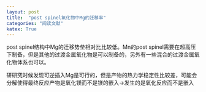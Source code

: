```yaml
---
layout: post
title:  "post spinel氧化物中Mg的迁移率"
categories: "阅读文献"
katex: True
---
```


post spinel结构中Mg的迁移势垒相对比比较低。Mn的post spinel需要在超高压下制备，但是其他的过渡金属氧化物是可以制备的，另外有一些混合的过渡金属氧化物体系也可以。

研研究时候发现可逆插入Mg是可行的，但是产物的热力学稳定性比较差，可能会分解使得最终反应产物是氧化镁而不是镁的嵌入->发生的是氧化反应而不是嵌入